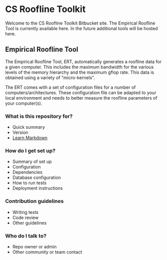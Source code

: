# CS Roofline Toolkit #

Welcome to the CS Roofline Toolkit Bitbucket site.  The Empirical Roofline Tool is currently available here.  In the future additional tools will be hosted here.

## Empirical Roofline Tool ##

The Empirical Roofline Tool, ERT, automatically generates a roofline data for a given computer.  This includes the maximum bandwidth for the various levels of the memory hierarchy and the maximum gflop rate.  This data is obtained using a variety of "micro-kernels".

The ERT comes with a set of configuration files for a number of computers/architectures.  These configuration file can be adapted to your local environment and needs to better measure the roofline parameters of your computer(s).

### What is this repository for? ###

* Quick summary
* Version
* [Learn Markdown](https://bitbucket.org/tutorials/markdowndemo)

### How do I get set up? ###

* Summary of set up
* Configuration
* Dependencies
* Database configuration
* How to run tests
* Deployment instructions

### Contribution guidelines ###

* Writing tests
* Code review
* Other guidelines

### Who do I talk to? ###

* Repo owner or admin
* Other community or team contact